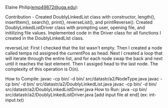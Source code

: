 Elaine Philip(emp49872@uga.edu):

Contribution - Created DoublyLinkedList class with constructor, length(), insertItem(), search(), print(), reverseList(), and printReverse(). Created DoublyLinkedListDriver class with prompting user, opening file, and initilizing file values. Implemented code in the Driver class for all functions I created in the DoublyLinkedList class.

reverseList: First I checked that the list wasn't empty. Then I created a node called tempa nd assigned the currentPos as head. Next I created  a loop that will iterate through the entire list, and for each node swap the back and next until it reaches the last element. Then I assiged head to the last node. The complexity of this operation is O(n).


How to Compile: javac -cp bin/ -d bin/ src/datastr/a2/NodeType.java
                javac -cp bin/ -d bin/ src/datastr/a2/DoublyLinkedList.java
                javac -cp bin/ -d bin/ src/datastr/a2/DoublyLinkedListDriver.java
How to Run:     java -cp bin/ src/datastr/a2/DoublyLinkedListDriver.java [add input file at end] (ex: int-input.txt)
